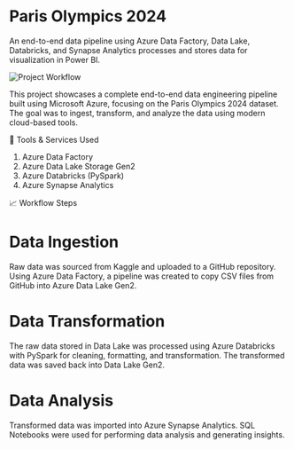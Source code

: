 # Paris Olympics 2024
An end-to-end data pipeline using Azure Data Factory, Data Lake, Databricks, and Synapse Analytics processes and stores data for visualization in Power BI.

![Project Workflow](data/project.png)

This project showcases a complete end-to-end data engineering pipeline built using Microsoft Azure, focusing on the Paris Olympics 2024 dataset. The goal was to ingest, transform, and analyze the data using modern cloud-based tools.

🔧 Tools & Services Used
1. Azure Data Factory
2. Azure Data Lake Storage Gen2
3. Azure Databricks (PySpark)
4. Azure Synapse Analytics

📈 Workflow Steps
# Data Ingestion
Raw data was sourced from Kaggle and uploaded to a GitHub repository.
Using Azure Data Factory, a pipeline was created to copy CSV files from GitHub into Azure Data Lake Gen2.

# Data Transformation
The raw data stored in Data Lake was processed using Azure Databricks with PySpark for cleaning, formatting, and transformation. The transformed data was saved back into Data Lake Gen2.

# Data Analysis
Transformed data was imported into Azure Synapse Analytics.
SQL Notebooks were used for performing data analysis and generating insights.
